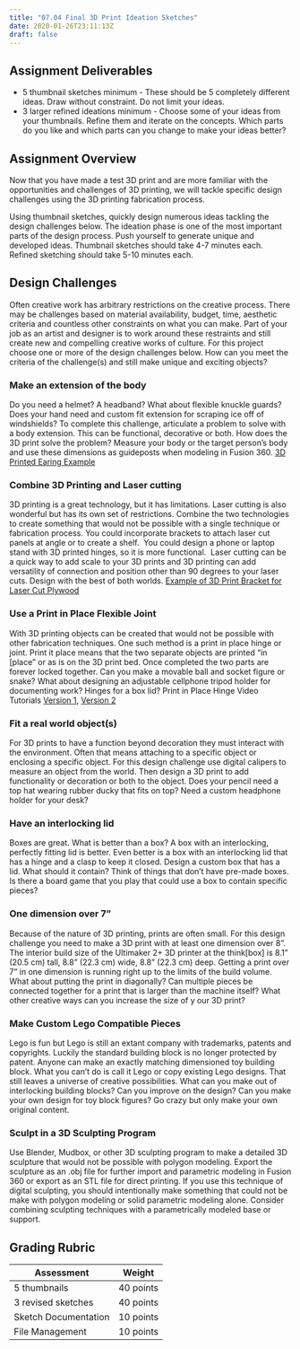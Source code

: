 ```yaml
---
title: "07.04 Final 3D Print Ideation Sketches"
date: 2020-01-26T23:11:13Z
draft: false
---
```


## Assignment Deliverables

- 5 thumbnail sketches minimum - These should be 5 completely different ideas.
  Draw without constraint. Do not limit your ideas.
- 3 larger refined ideations minimum - Choose some of your ideas from your
  thumbnails. Refine them and iterate on the concepts. Which parts do you like
  and which parts can you change to make your ideas better?

## Assignment Overview

Now that you have made a test 3D print and are more familiar with the
opportunities and challenges of 3D printing, we will tackle specific design
challenges using the 3D printing fabrication process.

Using thumbnail sketches, quickly design numerous ideas tackling the design
challenges below. The ideation phase is one of the most important parts of the
design process. Push yourself to generate unique and developed ideas. Thumbnail
sketches should take 4-7 minutes each. Refined sketching should take 5-10 minutes each.

## Design Challenges

Often creative work has arbitrary restrictions on the creative process. There
may be challenges based on material availability, budget, time, aesthetic
criteria and countless other constraints on what you can make. Part of your job
as an artist and designer is to work around these restraints and still create
new and compelling creative works of culture. For this project choose one or
more of the design challenges below. How can you meet the criteria of the
challenge(s) and still make unique and exciting objects?

### Make an extension of the body

Do you need a helmet? A headband? What about flexible knuckle guards? Does your
hand need and custom fit extension for scraping ice off of windshields? To
complete this challenge, articulate a problem to solve with a body extension.
This can be functional, decorative or both. How does the 3D print solve the
problem? Measure your body or the target person’s body and use these dimensions
as guideposts when modeling in Fusion 360. [3D Printed Earing Example](https://youtu.be/TkMQeYTz0wo)

### Combine 3D Printing and Laser cutting

3D printing is a great technology, but it has limitations. Laser cutting is also
wonderful but has its own set of restrictions. Combine the two technologies to
create something that would not be possible with a single technique or
fabrication process. You could incorporate brackets to attach laser cut panels
at angle or to create a shelf.  You could design a phone or laptop stand with 3D
printed hinges, so it is more functional.  Laser cutting can be a quick way to
add scale to your 3D prints and 3D printing can add versatility of connection
and position other than 90 degrees to your laser cuts. Design with the best of
both worlds. [Example of 3D Print Bracket for Laser Cut Plywood](https://youtu.be/64nG3t-3Log)

### Use a Print in Place Flexible Joint

With 3D printing objects can be created that would not be possible with other
fabrication techniques. One such method is a print in place hinge or joint.
Print it place means that the two separate objects are printed “in [place” or as
is on the 3D print bed. Once completed the two parts are forever locked
together. Can you make a movable ball and socket figure or snake? What about
designing an adjustable cellphone tripod holder for documenting work? Hinges for
a box lid? Print in Place Hinge Video Tutorials [Version 1](https://youtu.be/w1o48laHAos), [Version 2](https://youtu.be/9P1PPWP4uZk)

### Fit a real world object(s)

For 3D prints to have a function beyond decoration they must interact with the
environment. Often that means attaching to a specific object or enclosing a
specific object. For this design challenge use digital calipers to measure an
object from the world. Then design a 3D print to add functionality or decoration
or both to the object. Does your pencil need a top hat wearing rubber ducky that
fits on top? Need a custom headphone holder for your desk?

### Have an interlocking lid

Boxes are great. What is better than a box? A box with an interlocking,
perfectly fitting lid is better. Even better is a box with an interlocking lid
that has a hinge and a clasp to keep it closed. Design a custom box that has a
lid. What should it contain? Think of things that don’t have pre-made boxes. Is
there a board game that you play that could use a box to contain specific
pieces?

### One dimension over 7”

Because of the nature of 3D printing, prints are often small. For this design
challenge you need to make a 3D print with at least one dimension over 8”.  The
interior build size of the Ultimaker 2+ 3D printer at the think[box] is 8.1”
(20.5 cm) tall, 8.8” (22.3 cm) wide, 8.8” (22.3 cm) deep. Getting a print over
7” in one dimension is running right up to the limits of the build volume. What
about putting the print in diagonally? Can multiple pieces be connected together
for a print that is larger than the machine itself? What other creative ways can
you increase the size of y our 3D print?

### Make Custom Lego Compatible Pieces

Lego is fun but Lego is still an extant company with trademarks, patents and
copyrights. Luckily the standard building block is no longer protected by
patent. Anyone can make an exactly matching dimensioned toy building block. What
you can’t do is call it Lego or copy existing Lego designs. That still leaves a
universe of creative possibilities. What can you make out of interlocking
building blocks? Can you improve on the design? Can you make your own design for
toy block figures? Go crazy but only make your own original content.

### Sculpt in a 3D Sculpting Program

Use Blender, Mudbox, or other 3D sculpting program to make a detailed 3D
sculpture that would not be possible with polygon modeling. Export the sculpture
as an .obj file for further import and parametric modeling in Fusion 360 or
export as an STL file for direct printing. If you use this technique of digital
sculpting, you should intentionally make something that could not be make with
polygon modeling or solid parametric modeling alone. Consider combining
sculpting techniques with a parametrically modeled base or support.

## Grading Rubric

<div class="responsive-table-markdown">

| Assessment           | Weight    |
| -------------------- | --------- |
| 5 thumbnails         | 40 points |
| 3 revised sketches   | 40 points |
| Sketch Documentation | 10 points |
| File Management      | 10 points |

</div>
